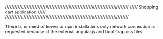 ////////////////////////////////////////////////////////////////////////////////
/////                     Shopping cart application                        /////
////////////////////////////////////////////////////////////////////////////////

There is no need of bower or npm installations only network connection is
requested because of the external angular.js and bootstrap.css files.